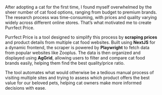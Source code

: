 After adopting a cat for the first time, I found myself overwhelmed by the sheer number of cat food options, ranging
from budget to premium brands. The research process was time-consuming, with prices and quality varying widely across
different online stores. That’s what motivated me to create Purrfect Price.

Purrfect Price is a tool designed to simplify this process by **scraping prices** and product details from multiple cat food
websites. Built using **NextJS** for a dynamic frontend, the scraper is powered by **Playwright** to fetch data from popular
websites like Zooplus. The data is then organized and displayed using **AgGrid**, allowing users to filter and compare cat
food brands easily, helping them find the best quality/price ratio.

The tool automates what would otherwise be a tedious manual process of visiting multiple sites and trying to assess
which product offers the best value for our beloved pets, helping cat owners make more informed decisions with ease.
